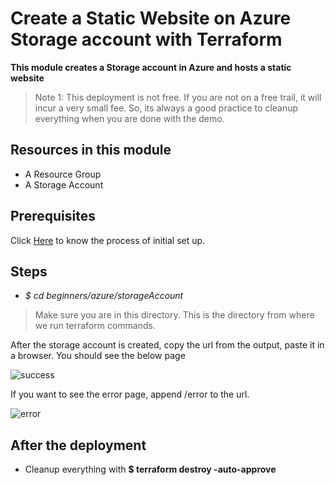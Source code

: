 # Create a Static Website on Azure Storage account with Terraform

**This module creates a Storage account in Azure and hosts a static website**

> Note 1: This deployment is not free. If you are not on a free trail, it will incur a very small fee. So, its always a good practice to cleanup everything when you are done with the demo.

## Resources in this module

- A Resource Group
- A Storage Account

## Prerequisites

Click [Here](https://github.com/collabnix/terraform/blob/master/beginners/azure/README.md) to know the process of initial set up.

## Steps

- *$ cd beginners/azure/storageAccount* 

> Make sure you are in this directory. This is the directory from where we run terraform commands.

After the storage account is created, copy the url from the output, paste it in a browser. You should see the below page

![success](https://github.com/collabnix/terraform/beginners/azure/storageAccount/images/success.png)

If you want to see the error page, append /error to the url.

![error](https://github.com/collabnix/terraform/beginners/azure/storageAccount/images/error.png)

## After the deployment

- Cleanup everything with **$ terraform destroy -auto-approve**
